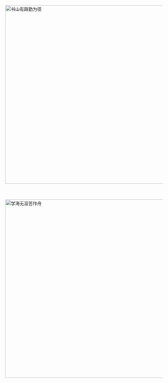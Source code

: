 <div class="bj-style">
    <img src="/rml-docs/assets/img/shushanyoulu.png" width="570" alt="书山有路勤为径"/>
    <img src="/rml-docs/assets/img/xuehaiwuya.png" width="570" style="margin-top:50px;" alt="学海无涯苦作舟"/>
</div>